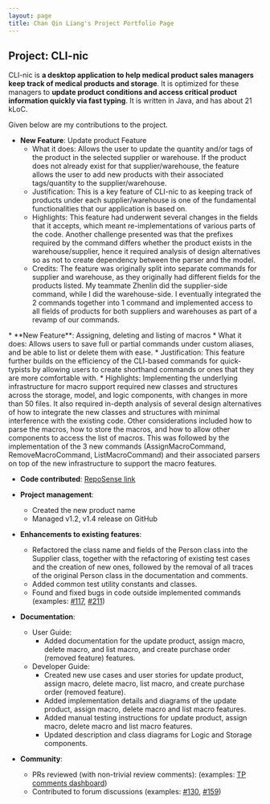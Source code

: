 ```yaml
---
layout: page
title: Chan Qin Liang's Project Portfolio Page
---
```


## Project: CLI-nic

CLI-nic is **a desktop application to help medical product sales managers keep track of medical products and storage**.
It is optimized for these managers to **update product conditions and access critical product information quickly via fast typing**.
It is written in Java, and has about 21 kLoC.

Given below are my contributions to the project.

* **New Feature**: Update product Feature
  * What it does: Allows the user to update the quantity and/or tags of the product in the selected supplier or warehouse.
  If the product does not already exist for that supplier/warehouse, the feature allows the user to add new products with their associated tags/quantity to the supplier/warehouse.
  * Justification: This is a key feature of CLI-nic to as keeping track of products under each supplier/warehouse is one of the fundamental functionalities that our application is based on.
  * Highlights: This feature had underwent several changes in the fields that it accepts, which meant re-implementations of various parts of the code. Another challenge presented was that the prefixes required by the command differs whether the product exists in the warehouse/supplier, hence it required analysis of design alternatives so as not to create dependency between the parser and the model.
  * Credits: The feature was originally split into separate commands for supplier and warehouse, as they originally had different fields for the products listed.
  My teammate Zhenlin did the supplier-side command, while I did the warehouse-side. I eventually integrated the 2 commands together into 1 command and implemented access to all fields of products for both suppliers and warehouses as part of a revamp of our commands.
<div style="page-break-after: always;"></div>
* **New Feature**: Assigning, deleting and listing of macros
  * What it does: Allows users to save full or partial commands under custom aliases, and be able to list or delete them with ease.
  * Justification: This feature further builds on the efficiency of the CLI-based commands for quick-typists by allowing users to create shorthand commands or ones that they are more comfortable with.
  * Highlights: Implementing the underlying infrastructure for macro support required new classes and structures across the storage, model, and logic components, with changes in more than 50 files.
  It also required in-depth analysis of several design alternatives of how to integrate the new classes and structures with minimal interference with the existing code.
  Other considerations included how to parse the macros, how to store the macros, and how to allow other components to access the list of macros. 
  This was followed by the implementation of the 3 new commands (AssignMacroCommand, RemoveMacroCommand, ListMacroCommand) and their associated parsers on top of the new infrastructure to support the macro features.

* **Code contributed**: [RepoSense link](https://nus-cs2103-ay2021s1.github.io/tp-dashboard/#breakdown=true&search=qlchan24)

* **Project management**:
  * Created the new product name
  * Managed v1.2, v1.4 release on GitHub

* **Enhancements to existing features**:
  * Refactored the class name and fields of the Person class into the Supplier class, together with the refactoring of existing test cases and the creation of new ones, followed by the removal of all traces of the original Person class in the documentation and comments.
  * Added common test utility constants and classes.
  * Found and fixed bugs in code outside implemented commands (examples: [#117](https://github.com/AY2021S1-CS2103-W14-4/tp/pull/117), [#211](https://github.com/AY2021S1-CS2103-W14-4/tp/pull/211))

* **Documentation**:
  * User Guide:
    * Added documentation for the update product, assign macro, delete macro, and list macro, and create purchase order (removed feature) features.
  * Developer Guide:
    * Created new use cases and user stories for update product, assign macro, delete macro, list macro, and create purchase order (removed feature).
    * Added implementation details and diagrams of the update product, assign macro, delete macro and list macro features.
    * Added manual testing instructions for update product, assign macro, delete macro and list macro features.
    * Updated description and class diagrams for Logic and Storage components.

* **Community**:
  * PRs reviewed (with non-trivial review comments): (examples: [TP comments dashboard](https://nus-cs2103-ay2021s1.github.io/dashboards/contents/tp-comments.html#71-chan-qin-liang-qlchan24-34-comments))
  * Contributed to forum discussions (examples: [#130](https://github.com/nus-cs2103-AY2021S1/forum/issues/130), [#159](https://github.com/nus-cs2103-AY2021S1/forum/issues/159))
